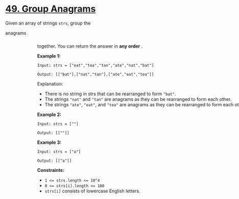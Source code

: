 # [49. Group Anagrams](https://leetcode.com/problems/group-anagrams/description/)

Given an array of strings `strs`, group the <div aria-expanded="false" data-headlessui-state="" id="headlessui-popover-button-:r1d:">anagrams<div style="position: fixed; z-index: 40; inset: 0px auto auto 0px; transform: translate(328px, 214px);"> together. You can return the answer in **any order** .

**Example 1:** 

```
Input: strs = ["eat","tea","tan","ate","nat","bat"]

Output: [["bat"],["nat","tan"],["ate","eat","tea"]]
```

Explanation:

- There is no string in strs that can be rearranged to form `"bat"`.
- The strings `"nat"` and `"tan"` are anagrams as they can be rearranged to form each other.
- The strings `"ate"`, `"eat"`, and `"tea"` are anagrams as they can be rearranged to form each other.

**Example 2:** 

```
Input: strs = [""]

Output: [[""]]
```

**Example 3:** 

```
Input: strs = ["a"]

Output: [["a"]]
```

**Constraints:** 

- `1 <= strs.length <= 10^4`
- `0 <= strs[i].length <= 100`
- `strs[i]` consists of lowercase English letters.